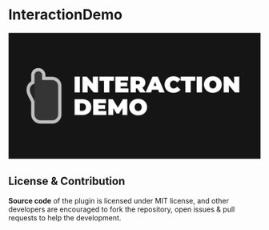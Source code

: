 # InteractionDemo
![Interaction Logo](/Resources/Export/InteractionDemo_SocialPreview.png)
## License & Contribution
**Source code** of the plugin is licensed under MIT license, and other developers are encouraged to fork the repository, open issues & pull requests to help the development.
